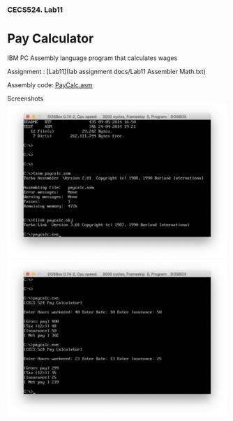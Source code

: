 ### CECS524. Lab11
# Pay Calculator
IBM PC Assembly language program that calculates wages

Assignment : [Lab11](lab assignment docs/Lab11 Assembler Math.txt)  

Assembly code: [PayCalc.asm](../PayCalc.asm)  

Screenshots  
![command line](images/lab11_screenshot1.png)  
![program executed](images/lab11_screenshot2.png)  
